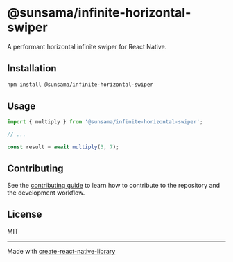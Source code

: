 # @sunsama/infinite-horizontal-swiper

A performant horizontal infinite swiper for React Native.

## Installation

```sh
npm install @sunsama/infinite-horizontal-swiper
```

## Usage


```js
import { multiply } from '@sunsama/infinite-horizontal-swiper';

// ...

const result = await multiply(3, 7);
```


## Contributing

See the [contributing guide](CONTRIBUTING.md) to learn how to contribute to the repository and the development workflow.

## License

MIT

---

Made with [create-react-native-library](https://github.com/callstack/react-native-builder-bob)
